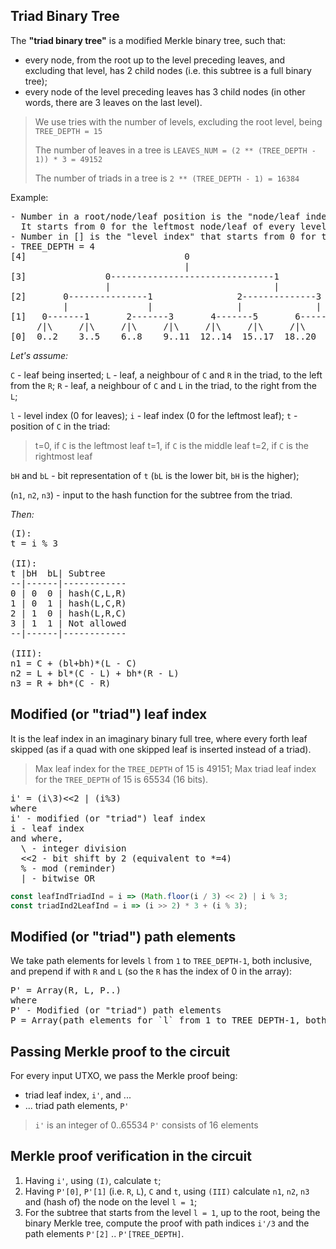 ## Triad Binary Tree

The **"triad binary tree"** is a modified Merkle binary tree, such that:

-   every node, from the root up to the level preceding leaves, and excluding
    that level, has 2 child nodes (i.e. this subtree is a full binary tree);
-   every node of the level preceding leaves has 3 child nodes (in other words,
    there are 3 leaves on the last level).

> We use tries with the number of levels, excluding the root level, being
> `TREE_DEPTH = 15`
>
> The number of leaves in a tree is
> `LEAVES_NUM = (2 ** (TREE_DEPTH - 1)) * 3 = 49152`
>
> The number of triads in a tree is
> `2 ** (TREE_DEPTH - 1) = 16384`

Example:

<pre>
- Number in a root/node/leaf position is the "node/leaf index"
  It starts from 0 for the leftmost node/leaf of every level
- Number in [] is the "level index" that starts from 0 for the leaves level
- TREE_DEPTH = 4
[4]                              0
                                 |
[3]               0-------------------------------1
                  |                               |
[2]       0---------------1                2--------------3
          |               |                |              |
[1]   0-------1       2-------3       4-------5       6-------7
     /|\     /|\     /|\     /|\     /|\     /|\     /|\     /|\
[0]  0..2    3..5    6..8    9..11  12..14  15..17  18..20  21..24
</pre>

_Let's assume:_

`C` - leaf being inserted;
`L` - leaf, a neighbour of `C` and `R` in the triad, to the left from the `R`;
`R` - leaf, a neighbour of `C` and `L` in the triad, to the right from the `L`;

`l` - level index (0 for leaves);
`i` - leaf index (0 for the leftmost leaf);
`t` - position of `C` in the triad:

> t=0, if `C` is the leftmost leaf
> t=1, if `C` is the middle leaf
> t=2, if `C` is the rightmost leaf

`bH` and `bL` - bit representation of `t` (`bL` is the lower bit, `bH` is the higher);

(`n1`, `n2`, `n3`) - input to the hash function for the subtree from the triad.

_Then:_

<pre>
(I):
t = i % 3

(II):
t |bH  bL| Subtree
--|------|------------
0 | 0  0 | hash(C,L,R)
1 | 0  1 | hash(L,C,R)
2 | 1  0 | hash(L,R,C)
3 | 1  1 | Not allowed
--|------|------------

(III):                      
n1 = C + (bl+bh)*(L - C)
n2 = L + bl*(C - L) + bh*(R - L)
n3 = R + bh*(C - R)
</pre>

## Modified (or "triad") leaf index

It is the leaf index in an imaginary binary full tree, where every forth leaf
skipped (as if a quad with one skipped leaf is inserted instead of a triad).

> Max leaf index for the `TREE_DEPTH` of 15 is 49151;
> Max triad leaf index for the `TREE_DEPTH` of 15 is 65534 (16 bits).

<pre>
i' = (i\3)<<2 | (i%3)
where
i' - modified (or "triad") leaf index
i - leaf index
and where,
  \ - integer division
  <<2 - bit shift by 2 (equivalent to *=4)
  % - mod (reminder)
  | - bitwise OR
</pre>

```javascript
const leafIndTriadInd = i => (Math.floor(i / 3) << 2) | i % 3;
const triadInd2LeafInd = i => (i >> 2) * 3 + (i % 3);
```

## Modified (or "triad") path elements

We take path elements for levels `l` from `1` to `TREE_DEPTH-1`, both inclusive,
and prepend if with `R` and `L` (so the `R` has the index of 0 in the array):

<pre>
P' = Array(R, L, P..)
where
P' - Modified (or "triad") path elements
P = Array(path elements for `l` from 1 to TREE_DEPTH-1, both inclusive);
</pre>

## Passing Merkle proof to the circuit

For every input UTXO, we pass the Merkle proof being:

-   triad leaf index, `i'`, and ...
-   ... triad path elements, `P'`

> `i'` is an integer of 0..65534
> `P'` consists of 16 elements

## Merkle proof verification in the circuit

1. Having `i'`, using `(I)`, calculate `t`;
2. Having `P'[0]`, `P'[1]` (i.e. `R`, `L`), `C` and `t`, using `(III)`
   calculate `n1`, `n2`, `n3` and (hash of) the node on the level `l = 1`;
3. For the subtree that starts from the level `l = 1`, up to the root,
   being the binary Merkle tree, compute the proof with path indices `i'/3`
   and the path elements `P'[2]` .. `P'[TREE_DEPTH]`.
